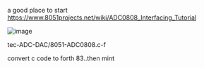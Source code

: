   a good place to start https://www.8051projects.net/wiki/ADC0808_Interfacing_Tutorial
  
  ![image](https://user-images.githubusercontent.com/58069246/214721523-ac13e231-cf55-4064-92a2-b0e21fcd756b.png)



tec-ADC-DAC/8051-ADC0808.c-f

convert c code to forth 83..then mint



